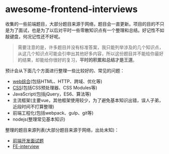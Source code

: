 # awesome-frontend-interviews

收集的一些前端题目，大部分题目来源于网络，题目会一直更新。项目的目的不只是为了面试，也是为了以后对平时一些零散知识点有一个整理和总结。好记性不如敲键盘，何况记性还不好呢。

> 需要注意的是，许多题目并没有标准答案，我只能列举涉及的几个知识点，从这几个知识点可能会引申出其他好多内容，所以这份题目并不能给你最好的结果，却能给你很好的复习，**平时的积累和总结才是王道**。

预计会从下面几个方面进行整理一些比较好的、常见的问题：

- [web综合](./web综合篇.md)(包括HTML、HTTP、跨域、优化等)
- [CSS](./CSS篇.md)(包括CSS预处理器、CSS Modules等)
- JavaScript(包括jQuery，ES6、算法等)
- 主流框架(主要vue，其他框架使用较少，为了避免基本知识出错，误人子弟，近段时间不打算整理)
- 前端工程化(包括webpack、gulp、git等)
- nodejs(整理常见基本知识)

整理的题目来源列表(大部分题目来源于网络，出处未知)：

- [前端开发面试题](https://github.com/markyun/My-blog/tree/master/Front-end-Developer-Questions/Questions-and-Answers)
- [FE-interview](https://github.com/qiu-deqing/FE-interview)